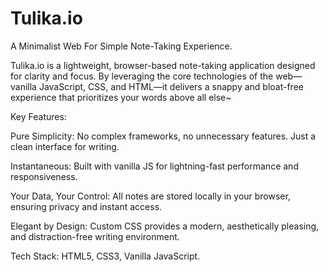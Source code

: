 # Tulika.io

A Minimalist Web For Simple Note-Taking Experience.

Tulika.io is a lightweight, browser-based note-taking application designed for clarity and focus. By leveraging the core technologies of the web—vanilla JavaScript, CSS, and HTML—it delivers a snappy and bloat-free experience that prioritizes your words above all else~

Key Features:

Pure Simplicity: No complex frameworks, no unnecessary features. Just a clean interface for writing.

Instantaneous: Built with vanilla JS for lightning-fast performance and responsiveness.

Your Data, Your Control: All notes are stored locally in your browser, ensuring privacy and instant access.

Elegant by Design: Custom CSS provides a modern, aesthetically pleasing, and distraction-free writing environment.

Tech Stack: HTML5, CSS3, Vanilla JavaScript.
